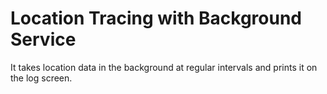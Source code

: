 # Location Tracing with Background Service
It takes location data in the background at regular intervals and prints it on the log screen.
